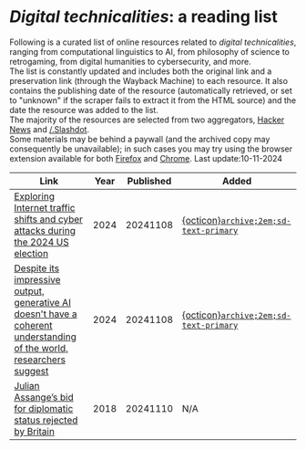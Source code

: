 
# *Digital technicalities*: a reading list
Following is a curated list of online resources related to *digital technicalities*, ranging from computational linguistics to AI, from philosophy of science to retrogaming, from digital humanities to cybersecurity, and more.  
The list is constantly updated and includes both the original link and a preservation link (through the Wayback Machine) to each resource. It also contains the publishing date of the resource (automatically retrieved, or set to "unknown" if the scraper fails to extract it from the HTML source) and the date the resource was added to the list.  
The majority of the resources are selected from two aggregators, [Hacker News](https://news.ycombinator.com/news) and [/.Slashdot](https://slashdot.org/).  
Some materials may be behind a paywall (and the archived copy may consequently be unavailable); in such cases you may try using the browser extension  available for both [Firefox](https://github.com/bpc-clone/bypass-paywalls-firefox-clean/) and [Chrome](https://github.com/bpc-clone/bypass-paywalls-chrome-clean).
    Last update:10-11-2024
    
| Link | Year | Published | Added |
|------|------|-----------|-------|
| [Exploring Internet traffic shifts and cyber attacks during the 2024 US election](https://blog.cloudflare.com/exploring-internet-traffic-shifts-and-cyber-attacks-during-the-2024-us-election/) | 2024 | 20241108 | [{octicon}`archive;2em;sd-text-primary`](https://web.archive.org/web/20241107113222/https://blog.cloudflare.com/exploring-internet-traffic-shifts-and-cyber-attacks-during-the-2024-us-election/) |
| [Despite its impressive output, generative AI doesn't have a coherent understanding of the world, researchers suggest](https://techxplore.com/news/2024-11-output-generative-ai-doesnt-coherent.html) | 2024 | 20241108 | [{octicon}`archive;2em;sd-text-primary`](https://web.archive.org/web/20241106023901/https://techxplore.com/news/2024-11-output-generative-ai-doesnt-coherent.html) |
| [Julian Assange’s bid for diplomatic status rejected by Britain](https://www.theguardian.com/media/2018/jan/10/julian-assanges-bid-for-diplomatic-status-rejected-by-uk-government) | 2018 | 20241110 | N/A |
